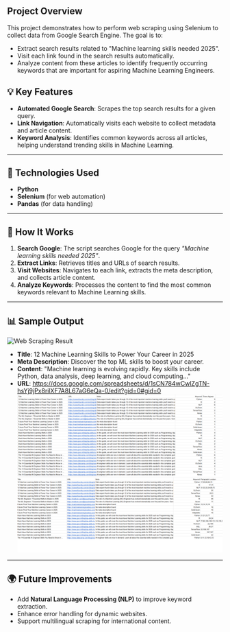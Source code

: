 ## Project Overview
This project demonstrates how to perform web scraping using Selenium to collect data from Google Search Engine. The goal is to:
*   Extract search results related to "Machine learning skills needed 2025".
* Visit each link found in the search results automatically.
* Analyze content from these articles to identify frequently occurring keywords that are important for aspiring Machine Learning Engineers.
## 💡 Key Features
- **Automated Google Search**: Scrapes the top search results for a given query.
- **Link Navigation**: Automatically visits each website to collect metadata and article content.
- **Keyword Analysis**: Identifies common keywords across all articles, helping understand trending skills in Machine Learning.

---

## 🔧 Technologies Used
- **Python**
- **Selenium** (for web automation)
- **Pandas** (for data handling)

---

## 🚜 How It Works
1. **Search Google**: The script searches Google for the query _"Machine learning skills needed 2025"_.
2. **Extract Links**: Retrieves titles and URLs of search results.
3. **Visit Websites**: Navigates to each link, extracts the meta description, and collects article content.
4. **Analyze Keywords**: Processes the content to find the most common keywords relevant to Machine Learning skills.

---

## 📊 Sample Output
![Web Scraping Result](Final.png)
- **Title**: 12 Machine Learning Skills to Power Your Career in 2025
- **Meta Description**: Discover the top ML skills to boost your career.
- **Content**: "Machine learning is evolving rapidly. Key skills include Python, data analysis, deep learning, and cloud computing..."
- **URL**: https://docs.google.com/spreadsheets/d/1sCN784wCwlZgTN-hsYj9jPx8rilXF7A8L67aG6eQa-0/edit?gid=0#gid=0
![Web Scraping Result](Output.png)
![Web Scraping Result](Output2.png)

---

## 🌍 Future Improvements
- Add **Natural Language Processing (NLP)** to improve keyword extraction.
- Enhance error handling for dynamic websites.
- Support multilingual scraping for international content.

